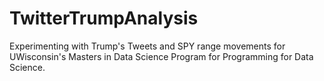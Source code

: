 TwitterTrumpAnalysis
==============================

Experimenting with Trump's Tweets and SPY range movements for UWisconsin's Masters in Data Science Program for Programming for Data Science.  
